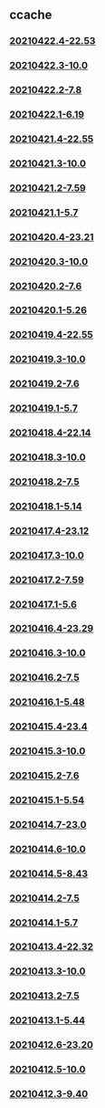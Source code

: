 ## ccache

### [20210422.4-22.53](20210422.4-22.53/index.md)
### [20210422.3-10.0](20210422.3-10.0/index.md)
### [20210422.2-7.8](20210422.2-7.8/index.md)
### [20210422.1-6.19](20210422.1-6.19/index.md)
### [20210421.4-22.55](20210421.4-22.55/index.md)
### [20210421.3-10.0](20210421.3-10.0/index.md)
### [20210421.2-7.59](20210421.2-7.59/index.md)
### [20210421.1-5.7](20210421.1-5.7/index.md)
### [20210420.4-23.21](20210420.4-23.21/index.md)
### [20210420.3-10.0](20210420.3-10.0/index.md)
### [20210420.2-7.6](20210420.2-7.6/index.md)
### [20210420.1-5.26](20210420.1-5.26/index.md)
### [20210419.4-22.55](20210419.4-22.55/index.md)
### [20210419.3-10.0](20210419.3-10.0/index.md)
### [20210419.2-7.6](20210419.2-7.6/index.md)
### [20210419.1-5.7](20210419.1-5.7/index.md)
### [20210418.4-22.14](20210418.4-22.14/index.md)
### [20210418.3-10.0](20210418.3-10.0/index.md)
### [20210418.2-7.5](20210418.2-7.5/index.md)
### [20210418.1-5.14](20210418.1-5.14/index.md)
### [20210417.4-23.12](20210417.4-23.12/index.md)
### [20210417.3-10.0](20210417.3-10.0/index.md)
### [20210417.2-7.59](20210417.2-7.59/index.md)
### [20210417.1-5.6](20210417.1-5.6/index.md)
### [20210416.4-23.29](20210416.4-23.29/index.md)
### [20210416.3-10.0](20210416.3-10.0/index.md)
### [20210416.2-7.5](20210416.2-7.5/index.md)
### [20210416.1-5.48](20210416.1-5.48/index.md)
### [20210415.4-23.4](20210415.4-23.4/index.md)
### [20210415.3-10.0](20210415.3-10.0/index.md)
### [20210415.2-7.6](20210415.2-7.6/index.md)
### [20210415.1-5.54](20210415.1-5.54/index.md)
### [20210414.7-23.0](20210414.7-23.0/index.md)
### [20210414.6-10.0](20210414.6-10.0/index.md)
### [20210414.5-8.43](20210414.5-8.43/index.md)
### [20210414.2-7.5](20210414.2-7.5/index.md)
### [20210414.1-5.7](20210414.1-5.7/index.md)
### [20210413.4-22.32](20210413.4-22.32/index.md)
### [20210413.3-10.0](20210413.3-10.0/index.md)
### [20210413.2-7.5](20210413.2-7.5/index.md)
### [20210413.1-5.44](20210413.1-5.44/index.md)
### [20210412.6-23.20](20210412.6-23.20/index.md)
### [20210412.5-10.0](20210412.5-10.0/index.md)
### [20210412.3-9.40](20210412.3-9.40/index.md)

